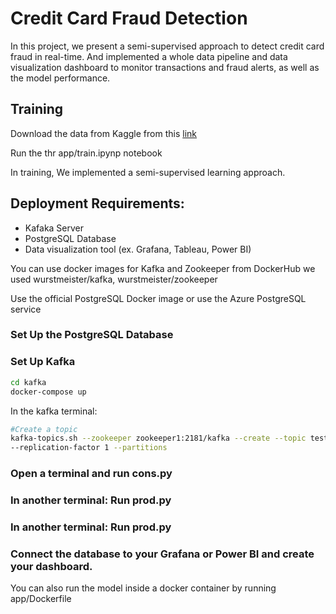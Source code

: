 # Credit Card Fraud Detection

In this project, we present a semi-supervised approach to detect credit card fraud in real-time. And 
implemented a whole data pipeline and data visualization dashboard to monitor transactions and 
fraud alerts, as well as the model performance.

## Training

Download the data from Kaggle from this [link](https://www.kaggle.com/mlg-ulb/creditcardfraud) 

Run the thr app/train.ipynp notebook

In training, We implemented a semi-supervised learning approach. 

## Deployment Requirements:
- Kafaka Server
- PostgreSQL Database
- Data visualization tool (ex. Grafana, Tableau, Power BI)


You can use docker images for Kafka and Zookeeper from DockerHub
we used wurstmeister/kafka, wurstmeister/zookeeper

Use the official PostgreSQL Docker image or use the Azure PostgreSQL service

### Set Up the PostgreSQL Database
### Set Up Kafka


```bash
cd kafka
docker-compose up
```
In the kafka terminal:
```bash
#Create a topic
kafka-topics.sh --zookeeper zookeeper1:2181/kafka --create --topic test 
--replication-factor 1 --partitions
```
### Open a terminal and run cons.py 

### In another terminal: Run prod.py

### In another terminal: Run prod.py
### Connect the database to your Grafana or Power BI and create your dashboard. 

You can also run the model inside a docker container by running app/Dockerfile

